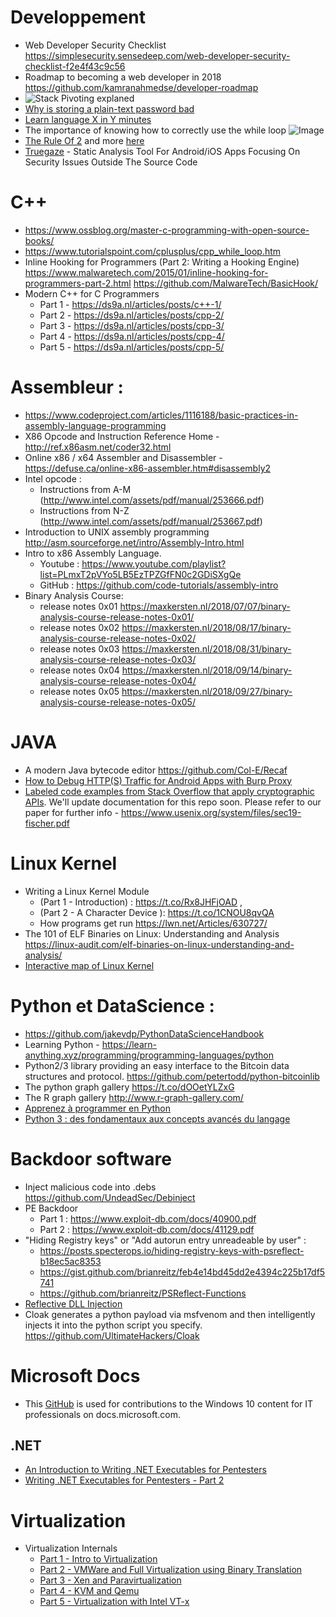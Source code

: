 Developpement
==========

* Web Developer Security Checklist https://simplesecurity.sensedeep.com/web-developer-security-checklist-f2e4f43c9c56
* Roadmap to becoming a web developer in 2018 https://github.com/kamranahmedse/developer-roadmap
* ![Stack Pivoting explaned](https://pbs.twimg.com/media/DYazigQUMAAuttg.jpg)
* [Why is storing a plain-text password bad](http://plaintextoffenders.com/faq/devs)
* [Learn language X in Y minutes](https://learnxinyminutes.com/)
* The importance of knowing how to correctly use the while loop ![Image](https://pbs.twimg.com/media/D_Sq6qXXkAAJ8Hi.jpg)
* [The Rule Of 2](https://chromium.googlesource.com/chromium/src/+/master/docs/security/rule-of-2.md) and more [here](https://chromium.googlesource.com/chromium/src/+/master/docs/security/)
* [Truegaze](https://github.com/nightwatchcybersecurity/truegaze) - Static Analysis Tool For Android/iOS Apps Focusing On Security Issues Outside The Source Code

# C++
* https://www.ossblog.org/master-c-programming-with-open-source-books/
* https://www.tutorialspoint.com/cplusplus/cpp_while_loop.htm
* Inline Hooking for Programmers (Part 2: Writing a Hooking Engine) https://www.malwaretech.com/2015/01/inline-hooking-for-programmers-part-2.html https://github.com/MalwareTech/BasicHook/
* Modern C++ for C Programmers
	* Part 1 - https://ds9a.nl/articles/posts/c++-1/
	* Part 2 - https://ds9a.nl/articles/posts/cpp-2/
	* Part 3 - https://ds9a.nl/articles/posts/cpp-3/
	* Part 4 - https://ds9a.nl/articles/posts/cpp-4/
	* Part 5 - https://ds9a.nl/articles/posts/cpp-5/

# Assembleur :
* https://www.codeproject.com/articles/1116188/basic-practices-in-assembly-language-programming
* X86 Opcode and Instruction Reference Home - http://ref.x86asm.net/coder32.html
* Online x86 / x64 Assembler and Disassembler - https://defuse.ca/online-x86-assembler.htm#disassembly2
* Intel opcode :
  * Instructions from A-M (http://www.intel.com/assets/pdf/manual/253666.pdf)
  * Instructions from N-Z (http://www.intel.com/assets/pdf/manual/253667.pdf)
* Introduction to UNIX assembly programming http://asm.sourceforge.net/intro/Assembly-Intro.html
* Intro to x86 Assembly Language.
	* Youtube : https://www.youtube.com/playlist?list=PLmxT2pVYo5LB5EzTPZGfFN0c2GDiSXgQe
	* GitHub : https://github.com/code-tutorials/assembly-intro
* Binary Analysis Course:
	* release notes 0x01 https://maxkersten.nl/2018/07/07/binary-analysis-course-release-notes-0x01/
	* release notes 0x02 https://maxkersten.nl/2018/08/17/binary-analysis-course-release-notes-0x02/
	* release notes 0x03 https://maxkersten.nl/2018/08/31/binary-analysis-course-release-notes-0x03/
	* release notes 0x04 https://maxkersten.nl/2018/09/14/binary-analysis-course-release-notes-0x04/
	* release notes 0x05 https://maxkersten.nl/2018/09/27/binary-analysis-course-release-notes-0x05/


# JAVA
* A modern Java bytecode editor https://github.com/Col-E/Recaf
* [How to Debug HTTP(S) Traffic for Android Apps with Burp Proxy](https://android.jlelse.eu/how-to-debug-http-s-traffic-for-android-apps-with-burp-proxy-73f906821283)
* [Labeled code examples from Stack Overflow that apply cryptographic APIs](https://github.com/fischerfel/TUM-Crypto). We'll update documentation for this repo soon. Please refer to our paper for further info - https://www.usenix.org/system/files/sec19-fischer.pdf


# Linux Kernel
* Writing a Linux Kernel Module
   * (Part 1 - Introduction) : https://t.co/Rx8JHFjOAD ,
   * (Part 2 - A Character Device ): https://t.co/1CNOU8qvQA
  * How programs get run https://lwn.net/Articles/630727/
* The 101 of ELF Binaries on Linux: Understanding and Analysis https://linux-audit.com/elf-binaries-on-linux-understanding-and-analysis/
* [Interactive map of Linux Kernel](http://www.makelinux.net/kernel_map/)

# Python et DataScience :
* https://github.com/jakevdp/PythonDataScienceHandbook
* Learning Python - https://learn-anything.xyz/programming/programming-languages/python
* Python2/3 library providing an easy interface to the Bitcoin data structures and protocol. https://github.com/petertodd/python-bitcoinlib
* The python graph gallery https://t.co/dOOetYLZxG
* The R graph gallery http://www.r-graph-gallery.com/
* [Apprenez à programmer en Python](https://openclassrooms.com/fr/courses/235344-apprenez-a-programmer-en-python)
* [Python 3 : des fondamentaux aux concepts avancés du langage ](https://www.fun-mooc.fr/courses/course-v1:UCA+107001+session02/about)

# Backdoor software
* Inject malicious code into .debs https://github.com/UndeadSec/Debinject
* PE Backdoor
  * Part 1 : https://www.exploit-db.com/docs/40900.pdf
  * Part 2 : https://www.exploit-db.com/docs/41129.pdf
* "Hiding Registry keys" or "Add autorun entry unreadeable by user" :
	* https://posts.specterops.io/hiding-registry-keys-with-psreflect-b18ec5ac8353
	* https://gist.github.com/brianreitz/feb4e14bd45dd2e4394c225b17df5741
	* https://github.com/brianreitz/PSReflect-Functions
* [Reflective DLL Injection](https://0x00sec.org/t/reflective-dll-injection/3080)
* Cloak generates a python payload via msfvenom and then intelligently injects it into the python script you specify. https://github.com/UltimateHackers/Cloak

# Microsoft Docs
* This [GitHub](https://github.com/MicrosoftDocs/windows-itpro-docs) is used for contributions to the Windows 10 content for IT professionals on docs.microsoft.com.
## .NET
* [An Introduction to Writing .NET Executables for Pentesters](https://www.peew.pw/blog/2017/11/24/an-introduction-to-writing-net-executables-for-pentesters)
* [Writing .NET Executables for Pentesters - Part 2](https://www.peew.pw/blog/2017/12/4/writing-net-executables-for-penteters-part-2)

# Virtualization
* Virtualization Internals
  * [Part 1 - Intro to Virtualization ](https://saferwall.com/blog/virtualization-internals-part-1-intro-to-virtualization)
  * [Part 2 - VMWare and Full Virtualization using Binary Translation]()
  * [Part 3 - Xen and Paravirtualization]()
  * [Part 4 - KVM and Qemu]()
  * [Part 5 - Virtualization with Intel VT-x]()
